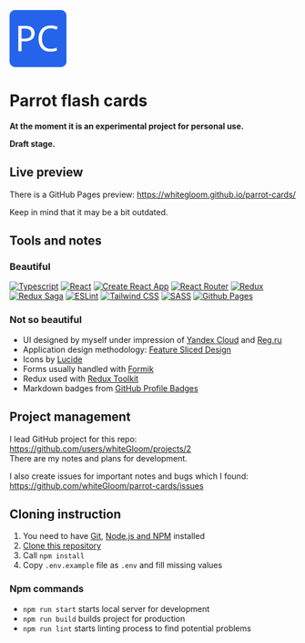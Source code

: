 [<img src="/public/favicon/android-chrome-192x192.png" width=100 height=100>](https://whitegloom.github.io/parrot-cards/)

# Parrot flash cards

**At the moment it is an experimental project for personal use.**

**Draft stage.**

## Live preview

There is a GitHub Pages preview: https://whitegloom.github.io/parrot-cards/

Keep in mind that it may be a bit outdated.

## Tools and notes

### Beautiful

[![Typescript](https://img.shields.io/badge/TypeScript-3178C6.svg?style=for-the-badge&logo=TypeScript&logoColor=white)](https://www.typescriptlang.org/)
[![React](https://img.shields.io/badge/React-61DAFB.svg?style=for-the-badge&logo=React&logoColor=black)](https://react.dev/)
[![Create React App](https://img.shields.io/badge/Create%20React%20App-09D3AC.svg?style=for-the-badge&logo=Create-React-App&logoColor=white)](https://create-react-app.dev/)
[![React Router](https://img.shields.io/badge/React%20Router-CA4245.svg?style=for-the-badge&logo=React-Router&logoColor=white)](https://reactrouter.com)
[![Redux](https://img.shields.io/badge/Redux-764ABC.svg?style=for-the-badge&logo=Redux&logoColor=white)](https://redux.js.org/)
[![Redux Saga](https://img.shields.io/badge/ReduxSaga-999999.svg?style=for-the-badge&logo=Redux-Saga&logoColor=white)](https://redux-saga.js.org)
[![ESLint](https://img.shields.io/badge/ESLint-4B32C3.svg?style=for-the-badge&logo=ESLint&logoColor=white)](https://eslint.org/)
[![Tailwind CSS](https://img.shields.io/badge/Tailwind%20CSS-06B6D4.svg?style=for-the-badge&logo=Tailwind-CSS&logoColor=white)](https://tailwindcss.com)
[![SASS](https://img.shields.io/badge/Sass-CC6699.svg?style=for-the-badge&logo=Sass&logoColor=white)](https://sass-lang.com/)
[![Github Pages](https://img.shields.io/badge/GitHub%20Pages-222222.svg?style=for-the-badge&logo=GitHub-Pages&logoColor=white)](https://docs.github.com/ru/pages)

### Not so beautiful

* UI designed by myself under impression of [Yandex Cloud](https://cloud.yandex.ru/en/) and [Reg.ru](https://www.reg.ru/)
* Application design methodology: [Feature Sliced Design](https://feature-sliced.design)
* Icons by [Lucide](https://lucide.dev/)
* Forms usually handled with [Formik](https://formik.org/)
* Redux used with [Redux Toolkit](https://redux-toolkit.js.org/)
* Markdown badges from [GitHub Profile Badges](https://home.aveek.io/GitHub-Profile-Badges/)

## Project management

I lead GitHub project for this repo: https://github.com/users/whiteGloom/projects/2 \
There are my notes and plans for development.

I also create issues for important notes and bugs which I found:\
https://github.com/whiteGloom/parrot-cards/issues

## Cloning instruction

1. You need to have [Git](https://git-scm.com/), [Node.js and NPM](https://nodejs.org/en) installed
2. [Clone this repository](https://docs.github.com/ru/repositories/creating-and-managing-repositories/cloning-a-repository)
3. Call `npm install`
4. Copy `.env.example` file as `.env` and fill missing values

### Npm commands

* `npm run start` starts local server for development
* `npm run build` builds project for production
* `npm run lint` starts linting process to find potential problems
